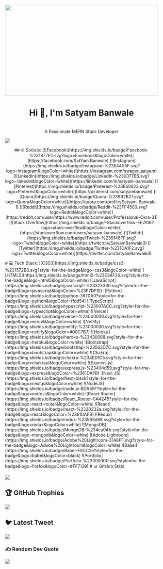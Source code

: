<p align="center" width="100%">
    <img width="100%" height='300px' src="https://media.giphy.com/media/26tn33aiTi1jkl6H6/giphy.gif">
    </p>
    
<h1 align="center">
Hi 👋, I'm Satyam Banwale
</h1>
<p align="center" font-family='sans' font-weight='bolder'>
<br>A Passionate MERN Stack Developer
  
[![](https://visitcount.itsvg.in/api?id=Satyam1013&icon=0&color=0)](https://visitcount.itsvg.in)
<p align="center">
## 🌐 Socials:
[![Facebook](https://img.shields.io/badge/Facebook-%231877F2.svg?logo=Facebook&logoColor=white)](https://facebook.com/SatYam.Banwale) [![Instagram](https://img.shields.io/badge/Instagram-%23E4405F.svg?logo=Instagram&logoColor=white)](https://instagram.com/swager_satyam) [![LinkedIn](https://img.shields.io/badge/LinkedIn-%230077B5.svg?logo=linkedin&logoColor=white)](https://linkedin.com/in/satyam-banwale) [![Pinterest](https://img.shields.io/badge/Pinterest-%23E60023.svg?logo=Pinterest&logoColor=white)](https://pinterest.com/satyambanwale) [![Quora](https://img.shields.io/badge/Quora-%23B92B27.svg?logo=Quora&logoColor=white)](https://quora.com/profile/Satyam-Banwale-1) [![Reddit](https://img.shields.io/badge/Reddit-%23FF4500.svg?logo=Reddit&logoColor=white)](https://reddit.com/user/https://www.reddit.com/user/Professional-Okra-31) [![Stack Overflow](https://img.shields.io/badge/-Stackoverflow-FE7A16?logo=stack-overflow&logoColor=white)](https://stackoverflow.com/users/satyam-banwale) [![Twitch](https://img.shields.io/badge/Twitch-%239146FF.svg?logo=Twitch&logoColor=white)](https://twitch.tv/SatyamBanwale3) [![Twitter](https://img.shields.io/badge/Twitter-%231DA1F2.svg?logo=Twitter&logoColor=white)](https://twitter.com/SatyamBanwale3) 
</p>
# 💻 Tech Stack:
![CSS3](https://img.shields.io/badge/css3-%231572B6.svg?style=for-the-badge&logo=css3&logoColor=white) ![HTML5](https://img.shields.io/badge/html5-%23E34F26.svg?style=for-the-badge&logo=html5&logoColor=white) ![JavaScript](https://img.shields.io/badge/javascript-%23323330.svg?style=for-the-badge&logo=javascript&logoColor=%23F7DF1E) ![Python](https://img.shields.io/badge/python-3670A0?style=for-the-badge&logo=python&logoColor=ffdd54) ![TypeScript](https://img.shields.io/badge/typescript-%23007ACC.svg?style=for-the-badge&logo=typescript&logoColor=white) ![Vercel](https://img.shields.io/badge/vercel-%23000000.svg?style=for-the-badge&logo=vercel&logoColor=white) ![Netlify](https://img.shields.io/badge/netlify-%23000000.svg?style=for-the-badge&logo=netlify&logoColor=#00C7B7) ![Heroku](https://img.shields.io/badge/heroku-%23430098.svg?style=for-the-badge&logo=heroku&logoColor=white) ![Bootstrap](https://img.shields.io/badge/bootstrap-%23563D7C.svg?style=for-the-badge&logo=bootstrap&logoColor=white) ![Chakra](https://img.shields.io/badge/chakra-%234ED1C5.svg?style=for-the-badge&logo=chakraui&logoColor=white) ![Express.js](https://img.shields.io/badge/express.js-%23404d59.svg?style=for-the-badge&logo=express&logoColor=%2361DAFB) ![Next JS](https://img.shields.io/badge/Next-black?style=for-the-badge&logo=next.js&logoColor=white) ![NodeJS](https://img.shields.io/badge/node.js-6DA55F?style=for-the-badge&logo=node.js&logoColor=white) ![React Router](https://img.shields.io/badge/React_Router-CA4245?style=for-the-badge&logo=react-router&logoColor=white) ![React](https://img.shields.io/badge/react-%2320232a.svg?style=for-the-badge&logo=react&logoColor=%2361DAFB) ![Redux](https://img.shields.io/badge/redux-%23593d88.svg?style=for-the-badge&logo=redux&logoColor=white) ![MongoDB](https://img.shields.io/badge/MongoDB-%234ea94b.svg?style=for-the-badge&logo=mongodb&logoColor=white) ![Adobe Lightroom](https://img.shields.io/badge/Adobe%20Lightroom-31A8FF.svg?style=for-the-badge&logo=Adobe%20Lightroom&logoColor=white) ![Babel](https://img.shields.io/badge/Babel-F9DC3e?style=for-the-badge&logo=babel&logoColor=black) ![Portfolio](https://img.shields.io/badge/Portfolio-%23000000.svg?style=for-the-badge&logo=firefox&logoColor=#FF7139) 
# 📊 GitHub Stats:

![](https://github-readme-streak-stats.herokuapp.com/?user=Satyam1013&theme=dark&hide_border=false)<br/>


## 🏆 GitHub Trophies
![](https://github-profile-trophy.vercel.app/?username=Satyam1013&theme=radical&no-frame=false&no-bg=true&margin-w=4)

## 🐦 Latest Tweet
[![](https://gtce.itsvg.in/api?username=@SatyamBanwale3)](https://github.com/VishwaGauravIn/github-twitter-card-embed)

### ✍️ Random Dev Quote
![](https://quotes-github-readme.vercel.app/api?type=horizontal&theme=radical)






